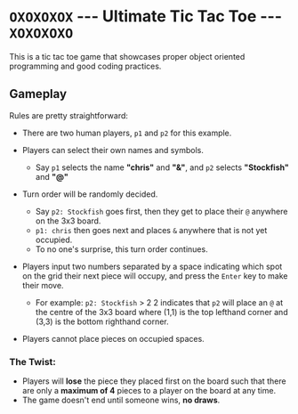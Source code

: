 # `OXOXOXOX` --- Ultimate Tic Tac Toe --- `XOXOXOXO`

This is a tic tac toe game that showcases proper object oriented programming and good coding practices.

## Gameplay
Rules are pretty straightforward:
- There are two human players, `p1` and `p2` for this example.
- Players can select their own names and symbols.
  - Say `p1` selects the name **"chris"** and **"&"**, and `p2` selects **"Stockfish"** and **"@"**
- Turn order will be randomly decided.
  - Say `p2: Stockfish` goes first, then they get to place their `@` anywhere on the 3x3 board.
  - `p1: chris` then goes next and places `&` anywhere that is not yet occupied.
  - To no one's surprise, this turn order continues.

- Players input two numbers separated by a space indicating which spot on the grid their next piece will occupy, and press the `Enter` key to make their move.
  - For example: `p2: Stockfish` > 2 2 indicates that `p2` will place an `@` at the centre of the 3x3 board where (1,1) is the top lefthand corner and (3,3) is the bottom righthand corner. 
- Players cannot place pieces on occupied spaces.

### The Twist:
- Players will **lose** the piece they placed first on the board such that there are only a **maximum of 4** pieces to a player on the board at any time.
- The game doesn't end until someone wins, **no draws**.